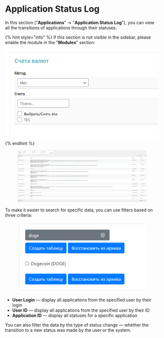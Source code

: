 # Application Status Log

In this section ("**Applications**" -> "**Application Status Log**"), you can view all the transitions of applications through their statuses.

{% hint style="info" %}
If this section is not visible in the sidebar, please enable the module in the "**Modules**" section:

<img src="../../../.gitbook/assets/image (1201).png" alt="" data-size="original">
{% endhint %}

<figure><img src="../../../.gitbook/assets/image (1202).png" alt=""><figcaption></figcaption></figure>

To make it easier to search for specific data, you can use filters based on three criteria:

<figure><img src="../../../.gitbook/assets/image (919).png" alt=""><figcaption></figcaption></figure>

* **User Login** — display all applications from the specified user by their login
* **User ID** — display all applications from the specified user by their ID
* **Application ID** — display all statuses for a specific application

You can also filter the data by the type of status change — whether the transition to a new status was made by the user or the system.